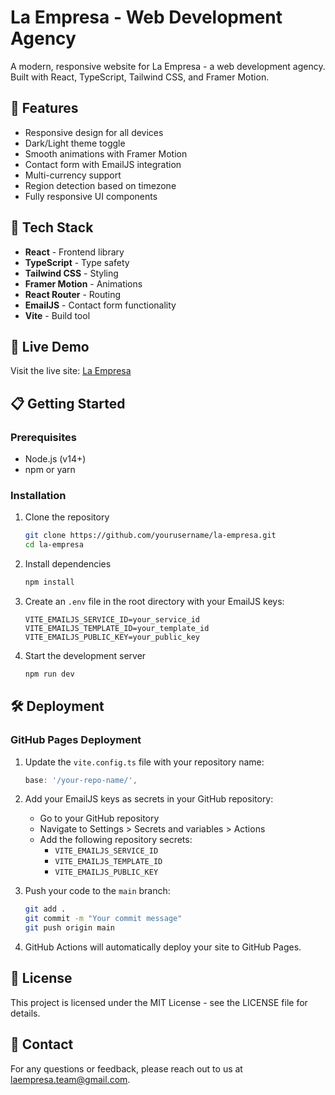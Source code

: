# La Empresa - Web Development Agency

A modern, responsive website for La Empresa - a web development agency. Built with React, TypeScript, Tailwind CSS, and Framer Motion.

## 🌟 Features

- Responsive design for all devices
- Dark/Light theme toggle
- Smooth animations with Framer Motion
- Contact form with EmailJS integration
- Multi-currency support
- Region detection based on timezone
- Fully responsive UI components

## 🔧 Tech Stack

- **React** - Frontend library
- **TypeScript** - Type safety
- **Tailwind CSS** - Styling
- **Framer Motion** - Animations
- **React Router** - Routing
- **EmailJS** - Contact form functionality
- **Vite** - Build tool

## 🚀 Live Demo

Visit the live site: [La Empresa](https://yourusername.github.io/la-empresa/)

## 📋 Getting Started

### Prerequisites

- Node.js (v14+)
- npm or yarn

### Installation

1. Clone the repository
   ```bash
   git clone https://github.com/yourusername/la-empresa.git
   cd la-empresa
   ```

2. Install dependencies
   ```bash
   npm install
   ```

3. Create an `.env` file in the root directory with your EmailJS keys:
   ```
   VITE_EMAILJS_SERVICE_ID=your_service_id
   VITE_EMAILJS_TEMPLATE_ID=your_template_id
   VITE_EMAILJS_PUBLIC_KEY=your_public_key
   ```

4. Start the development server
   ```bash
   npm run dev
   ```

## 🛠️ Deployment

### GitHub Pages Deployment

1. Update the `vite.config.ts` file with your repository name:
   ```typescript
   base: '/your-repo-name/',
   ```

2. Add your EmailJS keys as secrets in your GitHub repository:
   - Go to your GitHub repository
   - Navigate to Settings > Secrets and variables > Actions
   - Add the following repository secrets:
     - `VITE_EMAILJS_SERVICE_ID`
     - `VITE_EMAILJS_TEMPLATE_ID`
     - `VITE_EMAILJS_PUBLIC_KEY`

3. Push your code to the `main` branch:
   ```bash
   git add .
   git commit -m "Your commit message"
   git push origin main
   ```

4. GitHub Actions will automatically deploy your site to GitHub Pages.

## 📝 License

This project is licensed under the MIT License - see the LICENSE file for details.

## 👥 Contact

For any questions or feedback, please reach out to us at laempresa.team@gmail.com. 